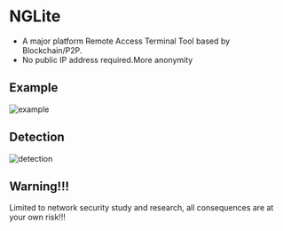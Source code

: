 # NGLite
* A major platform Remote Access Terminal Tool based by Blockchain/P2P.
* No public IP address required.More anonymity

## Example
![example](https://raw.githubusercontent.com/Maka8ka/NGLite/main/example.jpg)

## Detection
![detection](https://raw.githubusercontent.com/Maka8ka/NGLite/main/detection.jpg)

## Warning!!!
Limited to network security study and research, all consequences are at your own risk!!!
